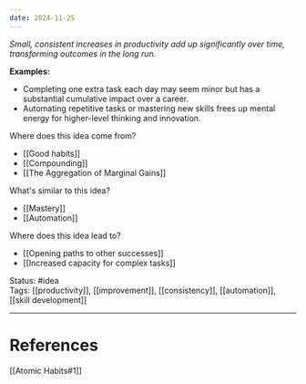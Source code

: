 ```yaml
---
date: 2024-11-25
---
```

_Small, consistent increases in productivity add up significantly over time, transforming outcomes in the long run._

**Examples:**
- Completing one extra task each day may seem minor but has a substantial cumulative impact over a career.
- Automating repetitive tasks or mastering new skills frees up mental energy for higher-level thinking and innovation.

Where does this idea come from?  
- [[Good habits]]
- [[Compounding]]
- [[The Aggregation of Marginal Gains]]

What's similar to this idea?  
- [[Mastery]]
- [[Automation]]

Where does this idea lead to?  
- [[Opening paths to other successes]]
- [[Increased capacity for complex tasks]]

Status: #idea  
Tags: [[productivity]], [[improvement]], [[consistency]], [[automation]], [[skill development]]

---
# References
[[Atomic Habits#1]]